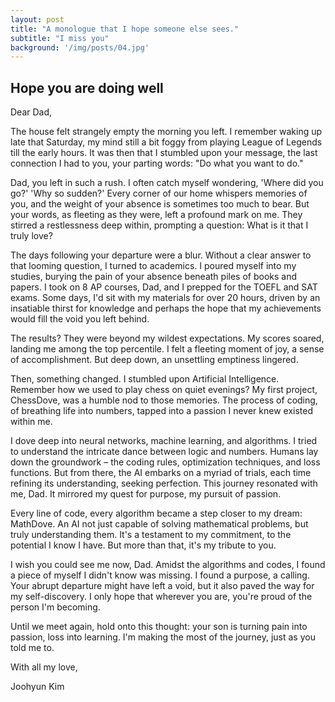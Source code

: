 ```yaml
---
layout: post
title: "A monologue that I hope someone else sees."
subtitle: "I miss you"
background: '/img/posts/04.jpg'
---
```


<h2 class="section-heading">Hope you are doing well</h2>

<p>Dear Dad,</p>

<p>The house felt strangely empty the morning you left. I remember waking up late that Saturday, my mind still a bit foggy from playing League of Legends till the early hours. It was then that I stumbled upon your message, the last connection I had to you, your parting words: "Do what you want to do."</p>

<p>Dad, you left in such a rush. I often catch myself wondering, 'Where did you go?' 'Why so sudden?' Every corner of our home whispers memories of you, and the weight of your absence is sometimes too much to bear. But your words, as fleeting as they were, left a profound mark on me. They stirred a restlessness deep within, prompting a question: What is it that I truly love?</p>

<p>The days following your departure were a blur. Without a clear answer to that looming question, I turned to academics. I poured myself into my studies, burying the pain of your absence beneath piles of books and papers. I took on 8 AP courses, Dad, and I prepped for the TOEFL and SAT exams. Some days, I'd sit with my materials for over 20 hours, driven by an insatiable thirst for knowledge and perhaps the hope that my achievements would fill the void you left behind.</p>

<p>The results? They were beyond my wildest expectations. My scores soared, landing me among the top percentile. I felt a fleeting moment of joy, a sense of accomplishment. But deep down, an unsettling emptiness lingered.</p>

<p>Then, something changed. I stumbled upon Artificial Intelligence. Remember how we used to play chess on quiet evenings? My first project, ChessDove, was a humble nod to those memories. The process of coding, of breathing life into numbers, tapped into a passion I never knew existed within me.</p>

<p>I dove deep into neural networks, machine learning, and algorithms. I tried to understand the intricate dance between logic and numbers. Humans lay down the groundwork – the coding rules, optimization techniques, and loss functions. But from there, the AI embarks on a myriad of trials, each time refining its understanding, seeking perfection. This journey resonated with me, Dad. It mirrored my quest for purpose, my pursuit of passion.</p>

<p>Every line of code, every algorithm became a step closer to my dream: MathDove. An AI not just capable of solving mathematical problems, but truly understanding them. It's a testament to my commitment, to the potential I know I have. But more than that, it's my tribute to you.</p>

<p>I wish you could see me now, Dad. Amidst the algorithms and codes, I found a piece of myself I didn't know was missing. I found a purpose, a calling. Your abrupt departure might have left a void, but it also paved the way for my self-discovery. I only hope that wherever you are, you're proud of the person I'm becoming.</p>

<p>Until we meet again, hold onto this thought: your son is turning pain into passion, loss into learning. I'm making the most of the journey, just as you told me to.</p>

<p>With all my love,</p>
<p>Joohyun Kim</p>